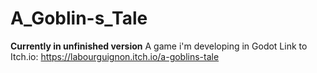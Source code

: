 # A_Goblin-s_Tale
**Currently in unfinished version**
A game i'm developing in Godot
Link to Itch.io: https://labourguignon.itch.io/a-goblins-tale
